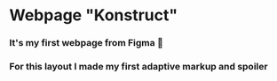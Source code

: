# Webpage "Konstruct"

### It's my first webpage from Figma :partying_face:
### For this layout I made my first adaptive markup and spoiler
